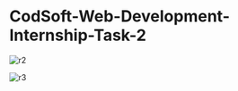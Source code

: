 # CodSoft-Web-Development-Internship-Task-2

![r2](https://github.com/HarshLahane78/CodSoft-Web-Development-Internship-Task-2/assets/138689249/63812a4c-8172-400d-9eb2-ff97c55e6785)

![r3](https://github.com/HarshLahane78/CodSoft-Web-Development-Internship-Task-2/assets/138689249/ad28d082-6969-4d7e-bb39-d219fd913b6c)
